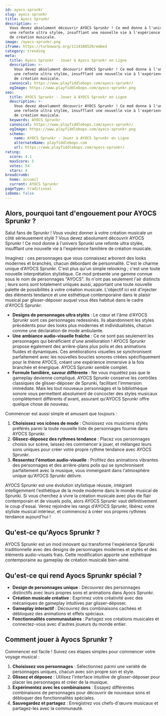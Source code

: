 ```yaml
---
id: ayocs-sprunkr
slug: ayocs-sprunkr
title: Ayocs Sprunkr
description: >-
  Vous devez absolument découvrir AYOCS Sprunkr ! Ce mod donne à l'univers Sprunki
  une refonte ultra stylée, insufflant une nouvelle vie à l'expérience familière
  de création musicale.
image: /ayocs-sprunkr.png
iframe: https://turbowarp.org/1114188520/embed
category: trending
meta:
  title: Ayocs Sprunkr - Jouer à Ayocs Sprunkr en Ligne
  description: >-
    Vous devez absolument découvrir AYOCS Sprunkr ! Ce mod donne à l'univers Sprunki
    une refonte ultra stylée, insufflant une nouvelle vie à l'expérience familière
    de création musicale.
  canonical: https://www.playfiddlebops.com/ayocs-sprunkr/
  ogImage: https://www.playfiddlebops.com/ayocs-sprunkr.png
seo:
  title: AYOCS Sprunkr - Jouer à AYOCS Sprunkr en Ligne
  description: >-
    Vous devez absolument découvrir AYOCS Sprunkr ! Ce mod donne à l'univers Sprunki
    une refonte ultra stylée, insufflant une nouvelle vie à l'expérience familière
    de création musicale.
  keywords: AYOCS Sprunkr
  canonical: https://www.playfiddlebops.com/ayocs-sprunkr/
  ogImage: https://www.playfiddlebops.com/ayocs-sprunkr.png
  schema:
    name: AYOCS Sprunkr - Jouer à AYOCS Sprunkr en Ligne
    alternateName: playfiddlebops.com
    url: https://www.playfiddlebops.com/ayocs-sprunkr/
rating:
  score: 4.1
  maxScore: 5
  votes: 54
  stars: 4
breadcrumb:
  home: accueil
  current: AYOCS Sprunkr
pageType: traditional
isDemo: false
---
```


## Alors, pourquoi tant d'engouement pour AYOCS Sprunkr ?

Salut fans de Sprunkr ! Vous voulez donner à votre création musicale un côté sérieusement stylé ? Vous devez absolument découvrir AYOCS Sprunkr ! Ce mod donne à l'univers Sprunki une refonte ultra stylée, insufflant une nouvelle vie à l'expérience familière de création musicale.

Imaginez : ces personnages que vous connaissez arborent des looks modernes et branchés, chacun débordant de personnalité. C'est le charme unique d'AYOCS Sprunkr. C'est plus qu'un simple relooking ; c'est une toute nouvelle interprétation stylistique. Ce mod présente une gamme connue sous le nom de personnages "AYOCS". Ils n'ont pas seulement l'air distincts ; leurs sons sont totalement uniques aussi, apportant une toute nouvelle palette de possibilités à votre création musicale. L'objectif ici est d'injecter des éléments tendance et une esthétique contemporaine dans le plaisir musical par glisser-déposer auquel vous êtes habitué dans le cadre d'AYOCS Sprunkr.

- **Designs de personnages ultra stylés** : Le cœur et l'âme d'AYOCS Sprunkr sont ces personnages redessinés. Ils abandonnent les styles précédents pour des looks plus modernes et individualistes, chacun comme une déclaration de mode ambulante.
- **Une ambiance audio-visuelle fraîche** : Ce ne sont pas seulement les personnages qui bénéficient d'une amélioration ! AYOCS Sprunkr propose également des arrière-plans plus polis et des animations fluides et dynamiques. Ces améliorations visuelles se synchronisent parfaitement avec les nouvelles boucles sonores créées spécifiquement pour le thème AYOCS, créant une expérience immersive à la fois branchée et énergique. AYOCS Sprunkr semble complet.
- **Formule familière, saveur différente** : Ne vous inquiétez pas que le gameplay devienne compliqué. AYOCS Sprunkr conserve les contrôles classiques de glisser-déposer de Sprunki, facilitant l'immersion immédiate. Mais les tout nouveaux personnages et la bibliothèque sonore vous permettent absolument de concocter des styles musicaux complètement différents d'avant, assurant qu'AYOCS Sprunkr offre quelque chose de nouveau.

Commencer est aussi simple et amusant que toujours :

1. **Choisissez vos icônes de mode** : Choisissez vos musiciens stylés préférés parmi la toute nouvelle liste de personnages fournie dans AYOCS Sprunkr.
1. **Glissez-déposez des rythmes tendance** : Placez vos personnages choisis sur scène, laissez-les commencer à jouer, et mélangez leurs sons uniques pour créer votre propre rythme tendance avec AYOCS Sprunkr.
1. **Ressentez l'émotion audio-visuelle** : Profitez des animations vibrantes des personnages et des arrière-plans polis qui se synchronisent parfaitement avec la musique, vous immergeant dans l'atmosphère unique qu'AYOCS Sprunkr délivre.

AYOCS Sprunkr est une évolution stylistique réussie, intégrant intelligemment l'esthétique de la mode moderne dans le monde musical de Sprunki. Si vous cherchez à vivre la création musicale avec plus de flair contemporain et de visuels polis, alors AYOCS Sprunkr vaut définitivement le coup d'essai. Venez rejoindre les rangs d'AYOCS Sprunkr, libérez votre styliste musical intérieur, et commencez à créer vos propres rythmes tendance aujourd'hui !

## Qu'est-ce qu'Ayocs Sprunkr ?

AYOCS Sprunkr est un mod innovant qui transforme l'expérience Sprunki traditionnelle avec des designs de personnages modernes et stylés et des éléments audio-visuels frais. Cette modification apporte une esthétique contemporaine au gameplay de création musicale bien-aimé.

## Qu'est-ce qui rend Ayocs Sprunkr spécial ?

- **Design de personnages unique** : Découvrez des personnages distinctifs avec leurs propres sons et animations dans Ayocs Sprunkr.
- **Création musicale créative** : Exprimez votre créativité avec des mécaniques de gameplay intuitives par glisser-déposer.
- **Gameplay interactif** : Découvrez des combinaisons cachées et débloquez des animations et effets spéciaux.
- **Fonctionnalités communautaires** : Partagez vos créations musicales et connectez-vous avec d'autres joueurs du monde entier.

## Comment jouer à Ayocs Sprunkr ?

Commencer est facile ! Suivez ces étapes simples pour commencer votre voyage musical :

1. **Choisissez vos personnages** : Sélectionnez parmi une variété de personnages uniques, chacun avec son propre son et style.
1. **Glissez et déposez** : Utilisez l'interface intuitive de glisser-déposer pour placer les personnages et créer de la musique.
1. **Expérimentez avec les combinaisons** : Essayez différentes combinaisons de personnages pour découvrir de nouveaux sons et débloquer des fonctionnalités spéciales.
1. **Sauvegardez et partagez** : Enregistrez vos chefs-d'œuvre musicaux et partagez-les avec la communauté.